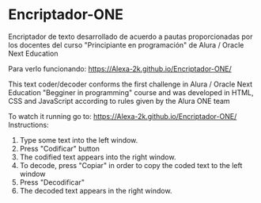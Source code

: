 # Encriptador-ONE

Encriptador de texto desarrollado de acuerdo a pautas proporcionadas por los docentes del curso "Principiante en programación" de Alura / Oracle Next Education

Para verlo funcionando:  https://Alexa-2k.github.io/Encriptador-ONE/

This text coder/decoder conforms the first challenge in Alura / Oracle Next Education "Begginer in programming" course and was developed in HTML, CSS and JavaScript according to rules given by the Alura ONE team

To watch it running go to: https://Alexa-2k.github.io/Encriptador-ONE/
Instructions:
1. Type some text into the left window.
2. Press "Codificar" button
3. The codified text appears into the right window. 
4. To decode, press "Copiar" in order to copy the coded text to the left window 
5. Press "Decodificar"
6. The decoded text appears in the right window. 
